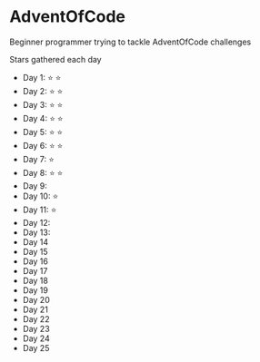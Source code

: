 # AdventOfCode
Beginner programmer trying to tackle AdventOfCode challenges

Stars gathered each day
* Day 1: :star: :star:
* Day 2: :star: :star:
* Day 3: :star: :star:
* Day 4: :star: :star:
* Day 5: :star: :star:
* Day 6: :star: :star:
* Day 7: :star:
* Day 8: :star: :star:
* Day 9:
* Day 10: :star:
* Day 11: :star:
* Day 12:
* Day 13:
* Day 14
* Day 15
* Day 16
* Day 17
* Day 18
* Day 19
* Day 20
* Day 21
* Day 22
* Day 23
* Day 24
* Day 25

